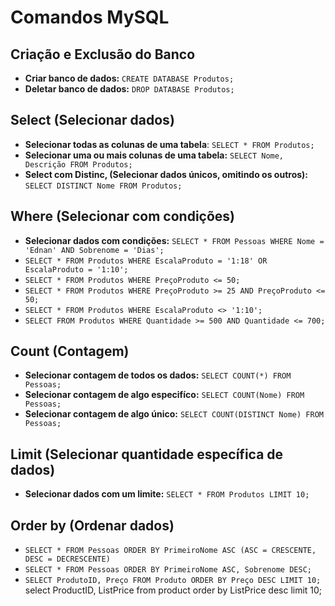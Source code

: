
# Comandos MySQL

## Criação e Exclusão do Banco

* **Criar banco de dados:** `CREATE DATABASE Produtos;`
* **Deletar banco de dados:** `DROP DATABASE Produtos;`

## Select (Selecionar dados)

* **Selecionar todas as colunas de uma tabela**: `SELECT * FROM Produtos;`
* **Selecionar uma ou mais colunas de uma tabela:** `SELECT Nome, Descrição FROM Produtos;`
* **Select com Distinc, (Selecionar dados únicos, omitindo os outros):** `SELECT DISTINCT Nome FROM Produtos;`

## Where (Selecionar com condições)

* **Selecionar dados com condições:** `SELECT * FROM Pessoas WHERE Nome = 'Ednan' AND Sobrenome = 'Dias';`
* `SELECT * FROM Produtos WHERE EscalaProduto = '1:18' OR EscalaProduto = '1:10';`
* `SELECT * FROM Produtos WHERE PreçoProduto <= 50;`
* `SELECT * FROM Produtos WHERE PreçoProduto >= 25 AND PreçoProduto <= 50;`
* `SELECT * FROM Produtos WHERE EscalaProduto <> '1:10';`
* `SELECT FROM Produtos WHERE Quantidade >= 500 AND Quantidade <= 700;`

## Count (Contagem)

* **Selecionar contagem de todos os dados:** `SELECT COUNT(*) FROM Pessoas;`
* **Selecionar contagem de algo especifíco:** `SELECT COUNT(Nome) FROM Pessoas;`
* **Selecionar contagem de algo único:** `SELECT COUNT(DISTINCT Nome) FROM Pessoas;`

## Limit (Selecionar quantidade específica de dados)
* **Selecionar dados com um limite:** `SELECT * FROM Produtos LIMIT 10;`

## Order by (Ordenar dados)
* `SELECT * FROM Pessoas ORDER BY PrimeiroNome ASC (ASC = CRESCENTE, DESC = DECRESCENTE)`
* `SELECT * FROM Pessoas ORDER BY PrimeiroNome ASC, Sobrenome DESC;`
* `SELECT ProdutoID, Preço FROM Produto ORDER BY Preço DESC LIMIT 10;`
select ProductID, ListPrice from product order by ListPrice desc limit 10;




